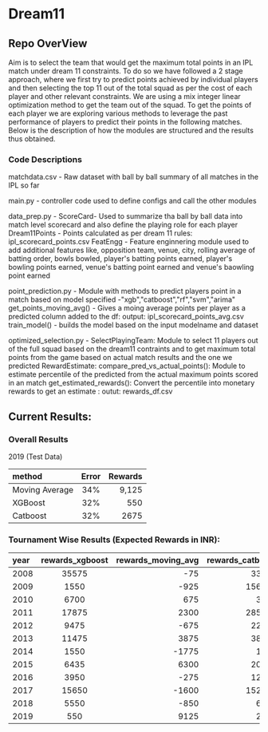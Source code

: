 # Dream11
## Repo OverView
Aim is to select the team that would get the maximum total points in an IPL match under dream 11 constraints. To do so we have followed a 2 stage approach, where we first try to predict points achieved by individual players and then selecting the top 11 out of the total squad as per the cost of each player and other relevant constraints. We are using a mix integer linear optimization method to get the team out of the squad. To get the points of each player we are exploring various methods to leverage the past performance of players to predict their points in the following matches. Below is the description of how the modules are structured and the results thus obtained.

### Code Descriptions
matchdata.csv - Raw dataset with ball by ball summary of all matches in the IPL so far

main.py - controller code used to define configs and call the other modules

data_prep.py - ScoreCard- Used to summarize tha ball by ball data into match level scorecard and also define the playing role for each player
	       Dream11Points - Points calculated as per dream 11 rules: ipl_scorecard_points.csv
	       FeatEngg - Feature enginnering module used to add additional features like, opposition team, venue, city, rolling average of batting order, bowls bowled, player's batting points earned, player's bowling points earned, venue's batting point earned and venue's baowling point earned

point_prediction.py - Module with methods to predict players point in a match based on model specified -"xgb","catboost","rf","svm","arima"
		get_points_moving_avg() - Gives a moing average points per player as a predicted column added to the df: output: ipl_scorecard_points_avg.csv
		train_model() - builds the model based on the input modelname and dataset

optimized_selection.py - SelectPlayingTeam: Module to select 11 players out of the full squad based on the dream11 contraints and to get maximum total points from the game 				 based on actual match results and the one we predicted
			 RewardEstimate: compare_pred_vs_actual_points(): Module to estimate percentile of the predicted from the actual maximum points scored in an match
			 		 get_estimated_rewards(): Convert the percentile into monetary rewards to get an estimate : outut: rewards_df.csv
			 		
## Current Results: 

### Overall Results 
2019 (Test Data)

| method | Error | Rewards |
|:-----|:-------:|------:|
| Moving Average | 34% | 9,125 |
| XGBoost | 32% | 550 |
| Catboost | 32% | 2675 |

### Tournament Wise Results (Expected Rewards in INR): 

| year | rewards_xgboost | rewards_moving_avg | rewards_catboost |
|:------|:----------:|----------------:|------------------------:|
| 2008 | 35575 | -75            | 33675
| 2009 | 1550 | -925           | 156225 |
| 2010 | 6700 | 675            | 3800 |
| 2011 | 17875 | 2300           | 285925 |
| 2012 | 9475 | -675           | 22350 |
| 2013 | 11475 | 3875           | 38025 |
| 2014 | 1550  | -1775          | 1750 |
| 2015 | 6435 | 6300           | 20750 |
| 2016 | 3950 | -275           | 12850 |
| 2017 | 15650 | -1600          | 152300 |
| 2018 | 5550 | -850           | 6475 |
| 2019 | 550 | 9125           | 2675 |




					
			  		


